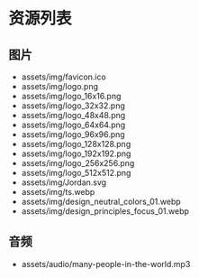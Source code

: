 # 资源列表
## 图片

- assets/img/favicon.ico
- assets/img/logo.png
- assets/img/logo_16x16.png
- assets/img/logo_32x32.png
- assets/img/logo_48x48.png
- assets/img/logo_64x64.png
- assets/img/logo_96x96.png
- assets/img/logo_128x128.png
- assets/img/logo_192x192.png
- assets/img/logo_256x256.png
- assets/img/logo_512x512.png
- assets/img/Jordan.svg
- assets/img/ts.webp
- assets/img/design_neutral_colors_01.webp
- assets/img/design_principles_focus_01.webp

## 音频

- assets/audio/many-people-in-the-world.mp3